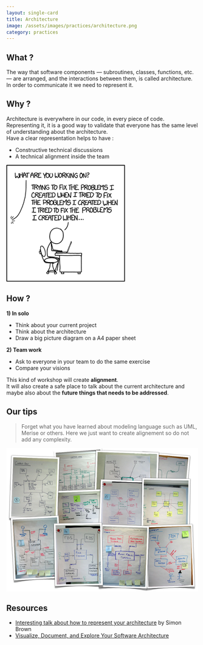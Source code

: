 ```yaml
---
layout: single-card
title: Architecture
image: /assets/images/practices/architecture.png
category: practices
---
```



## What ?
The way that software components — subroutines, classes, functions, etc. — are arranged, and the interactions between them, is called architecture.  
In order to communicate it we need to represent it.

## Why ?
Architecture is everywhere in our code, in every piece of code. Representing it, it is a good way to validate that everyone has the same level of understanding about the architecture.  
Have a clear representation helps to have :
* Constructive technical discussions
* A technical alignment inside the team

![Architecture diagram](/assets/images/architecture2.png)

## How ?
**1) In solo**
* Think about your current project
* Think about the architecture
* Draw a big picture diagram on a A4 paper sheet

**2) Team work**
* Ask to everyone in your team to do the same exercise
* Compare your visions

This kind of workshop will create **alignment**.  
It will also create a safe place to talk about the current architecture and maybe also about the **future things that needs to be addressed**.

## Our tips
> Forget what you have learned about modeling language such as UML, Merise or others. Here we just want to create alignement so do not add any complexity.

![Architecture diagram](/assets/images/architecture1.png)

## Resources
* [Interesting talk about how to represent your architecture](https://www.youtube.com/watch?v=oDpdaXt0HQI) by Simon Brown
* [Visualize, Document, and Explore Your Software Architecture](https://academy.realm.io/posts/gotocph-simon-brown-visualize-document-explore-your-software-architecture/)
